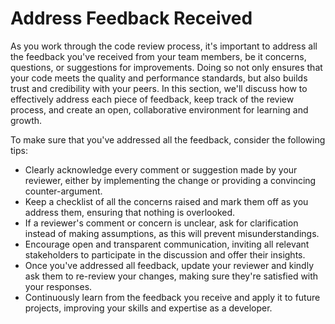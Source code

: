 # Address Feedback Received

As you work through the code review process, it's important to address all the feedback you've received from your team members, be it concerns, questions, or suggestions for improvements. Doing so not only ensures that your code meets the quality and performance standards, but also builds trust and credibility with your peers. In this section, we'll discuss how to effectively address each piece of feedback, keep track of the review process, and create an open, collaborative environment for learning and growth. 

To make sure that you've addressed all the feedback, consider the following tips:
- Clearly acknowledge every comment or suggestion made by your reviewer, either by implementing the change or providing a convincing counter-argument.
- Keep a checklist of all the concerns raised and mark them off as you address them, ensuring that nothing is overlooked.
- If a reviewer's comment or concern is unclear, ask for clarification instead of making assumptions, as this will prevent misunderstandings.
- Encourage open and transparent communication, inviting all relevant stakeholders to participate in the discussion and offer their insights.
- Once you've addressed all feedback, update your reviewer and kindly ask them to re-review your changes, making sure they're satisfied with your responses.
- Continuously learn from the feedback you receive and apply it to future projects, improving your skills and expertise as a developer.